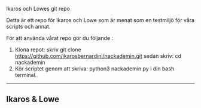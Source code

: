 Ikaros och Lowes git repo

Detta är ett repo för Ikaros och Lowe som är menat som en testmiljö för våra scripts och annat.

För att använda vårat repo gör du följande :

1. Klona repot: skriv git clone https://github.com/ikarosbernardini/nackademin.git sedan skriv: cd nackademin
2. Kör scriptet genom att  skriva:  python3 nackademin.py i din bash terminal.  

-------------
Ikaros & Lowe
-------------


